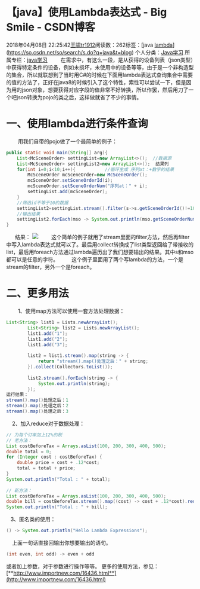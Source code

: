 # 【java】使用Lambda表达式 - Big Smile - CSDN博客
2018年04月08日 22:25:42[王啸tr1912](https://me.csdn.net/tr1912)阅读数：262标签：[java																[lambda](https://so.csdn.net/so/search/s.do?q=lambda&t=blog)](https://so.csdn.net/so/search/s.do?q=java&t=blog)
个人分类：[Java学习](https://blog.csdn.net/tr1912/article/category/6453602)
所属专栏：[java学习](https://blog.csdn.net/column/details/26775.html)
        在需求中，有这么一段，是从获得的设备列表（json类型）中获得特定条件的设备，例如未损坏，未使用中的设备等等，由于是一个非构造型的集合，所以就联想到了当时用C#的时候在下面用lambda表达式查询集合中需要的值的方法了，正好在java8的时候引入了这个特性，索性可以尝试一下，但是因为用的json对象，想要获得对应字段的值非常不好转换，所以作罢，然后用刀了一个吧json转换为pojo的类之后，这样做就省了不少的事情。
# 一、使用lambda进行条件查询
        用我们自带的pojo做了一个最简单的例子：
```java
public static void main(String[] arg){
	List<McSceneOrder> settingList=new ArrayList<>();  //数据源
	List<McSceneOrder> settingList2=new ArrayList<>();  结果列
	for(int i=0;i<10;i++){           //循环生成 序列at：+数字的结果
		McSceneOrder mcSceneOrder=new McSceneOrder();
		mcSceneOrder.setSceneOrderId(i);
		mcSceneOrder.setSceneOrderNum("序列at：" + i);
		settingList.add(mcSceneOrder);
	}
	//筛选id不等于10的数据	
	settingList2=settingList.stream().filter(s->s.getSceneOrderId()!=10).collect(Collectors.toList());
	//输出结果	
	settingList2.forEach(mso -> System.out.println(mso.getSceneOrderNum()));
}
```
      结果：
![](https://img-blog.csdn.net/2018040822050457)
        这个简单的例子就用了stream里面的filter方法，然后再filter中写入lambda表达式就可以了。最后用collect转换成了list类型返回给了带接收的list，最后用foreach方法通过lambda遍历出了我们想要输出的结果。其中s和mso都可以是任意的字符。
        这个例子里面用了两个写lambda的方法，一个是stream的filter，另外一个是foreach。
# 二、更多用法
        1、使用map方法可以使用一套方法处理数据：
```java
List<String> list1 = Lists.newArrayList();  
        List<String> list2 = Lists.newArrayList();  
        list1.add("1");  
        list1.add("2");  
        list1.add("3");  
  
        list2 = list1.stream().map(string -> {  
            return "stream().map()处理之后：" + string;  
        }).collect(Collectors.toList());  
          
        list2.stream().forEach(string -> {  
            System.out.println(string);  
        });  
运行结果：  
stream().map()处理之后：1  
stream().map()处理之后：2  
stream().map()处理之后：3
```
    2、加入reduce对于数据处理：
```java
// 为每个订单加上12%的税
// 老方法：
List costBeforeTax = Arrays.asList(100, 200, 300, 400, 500);
double total = 0;
for (Integer cost : costBeforeTax) {
    double price = cost + .12*cost;
    total = total + price;
}
System.out.println("Total : " + total);
 
// 新方法：
List costBeforeTax = Arrays.asList(100, 200, 300, 400, 500);
double bill = costBeforeTax.stream().map((cost) -> cost + .12*cost).reduce((sum, cost) -> sum + cost).get();
System.out.println("Total : " + bill);
```
   3、匿名类的使用：
```java
() -> System.out.println("Hello Lambda Expressions");
```
    上面一句话直接回输出你想要输出的语句。
```java
(int even, int odd) -> even + odd
```
或者加上参数，对于参数进行操作等等。
更多的使用方法，参见：[**http://www.importnew.com/16436.html**](http://www.importnew.com/16436.html)
